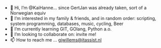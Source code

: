 - 👋 Hi, I’m @KaiHanne... since GertJan was already taken, sort of a Norwegian equiv 
- 👀 I’m interested in my family & friends, and in random order: scripting, system programming, databases, music, cycling, Beer 
- 🌱 I’m currently learning GIT, GOlang, Python a.o.
- 💞️ I’m looking to collaborate on: invite me!
- 📫 How to reach me ... gjwillems@itassist.nl 

<!---
KaiHanne/KaiHanne is a ✨ special ✨ repository because its `README.md` (this file) appears on your GitHub profile.
You can click the Preview link to take a look at your changes.
--->
